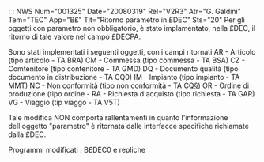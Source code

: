  :  : NWS Num="001325" Date="20080319" Rel="V2R3" Atr="G. Galdini" Tem="TEC" App="B£" Tit="Ritorno parametro in £DEC" Sts="20"
Per gli oggetti con parametro non obbligatorio, è stato implamentato, nella £DEC, il ritorno di tale
valore nel campo £DECPA.

Sono stati implementati i seguenti oggetti, con i campi ritornati
AR - Articolo (tipo articolo - TA BRA)
CM - Commessa (tipo commessa - TA BSA)
CZ - Comtenitore (tipo contenitore - TA GMD)
DQ - Documento qualità (tipo documento in distribuzione - TA CQ0)
IM - Impianto  (tipo impianto - TA MMT)
NC - Non conformità (tipo non conformità - TA CQ§)
OR - Ordine di produzione (tipo ordine -
RA - Richiesta d'acquisto (tipo richiesta - TA GAR)
VG - Viaggio (tip viaggo - TA V5T)

Tale modifica NON comporta rallentamenti in quanto l'informazione dell'oggetto "parametro" è ritornata dalle interfacce specifiche richiamate dalla £DEC.

Programmi modificati  :  B£DEC0 e repliche
